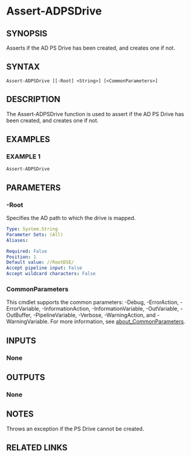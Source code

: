 
# Assert-ADPSDrive

## SYNOPSIS
Asserts if the AD PS Drive has been created, and creates one if not.

## SYNTAX

```
Assert-ADPSDrive [[-Root] <String>] [<CommonParameters>]
```

## DESCRIPTION
The Assert-ADPSDrive function is used to assert if the AD PS Drive has been created, and creates one if not.

## EXAMPLES

### EXAMPLE 1
```
Assert-ADPSDrive
```

## PARAMETERS

### -Root
Specifies the AD path to which the drive is mapped.

```yaml
Type: System.String
Parameter Sets: (All)
Aliases:

Required: False
Position: 1
Default value: //RootDSE/
Accept pipeline input: False
Accept wildcard characters: False
```

### CommonParameters
This cmdlet supports the common parameters: -Debug, -ErrorAction, -ErrorVariable, -InformationAction, -InformationVariable, -OutVariable, -OutBuffer, -PipelineVariable, -Verbose, -WarningAction, and -WarningVariable. For more information, see [about_CommonParameters](http://go.microsoft.com/fwlink/?LinkID=113216).

## INPUTS

### None
## OUTPUTS

### None
## NOTES
Throws an exception if the PS Drive cannot be created.

## RELATED LINKS
